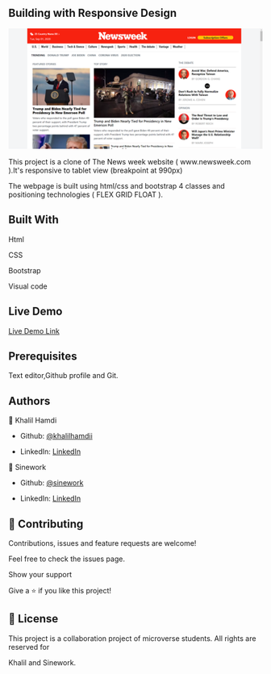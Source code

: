 ## Building with Responsive Design

![screenshot](./images/sn1.PNG)

</h1>This project is a clone of The News week website ( www.newsweek.com ).It's responsive to tablet view (breakpoint at 990px)

The webpage is built using html/css and bootstrap 4 classes and positioning technologies ( FLEX GRID FLOAT ).</h1>

## Built With

Html

CSS

Bootstrap

Visual code

## Live Demo

[Live Demo Link](https://elastic-jackson-c78082.netlify.app/)

## Prerequisites

Text editor,Github profile and Git.

## Authors

👤 Khalil Hamdi

- Github: [@khalilhamdii](https://github.com/khalilhamdii)

- LinkedIn: [LinkedIn](https://www.linkedin.com/in/khalilhamdi/)

👤 Sinework

- Github: [@sinework](https://github.com/sinework)

- LinkedIn: [LinkedIn](https://www.linkedin.com/in/sinework-amare-731a6a125/)

## 🤝 Contributing

Contributions, issues and feature requests are welcome!

Feel free to check the issues page.

Show your support

Give a ⭐️ if you like this project!

## 📝 License

This project is a collaboration project of microverse students. All rights are reserved for

Khalil and Sinework.
